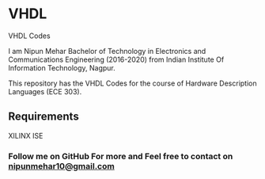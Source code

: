 # VHDL
VHDL Codes

I am Nipun Mehar Bachelor of Technology in Electronics and Communications Engineering (2016-2020) from Indian Institute Of Information Technology, Nagpur.

This repository has the VHDL Codes for the course of Hardware Description Languages (ECE 303).

## Requirements
XILINX ISE

### Follow me on GitHub For more and Feel free to contact on nipunmehar10@gmail.com
